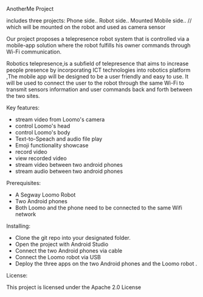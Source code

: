 AnotherMe Project

includes three projects:
Phone side..
Robot side..
Mounted Mobile side.. // which will be mounted on the robot and used as camera sensor

Our  project proposes a telepresence robot system that is controlled via a mobile-app solution where the robot fulfills his owner commands through Wi-Fi communication.

Robotics telepresence,is a subfield of telepresence that aims to increase people presence by incorporating ICT technologies into robotics platform ,The mobile app will be designed to be a user friendly and easy to use. It will be used to connect the user to the robot through the same Wi-Fi to transmit sensors information and user commands back and forth between the two sites.


Key features:

- stream video from Loomo's camera 
- control Loomo's head 
- control Loomo's body 
- Text-to-Speach and audio file play 
- Emoji functionality showcase 
- record video 
- view recorded video 
- stream video between two android phones
- stream audio between two android phones


Prerequisites:

- A Segway Loomo Robot
- Two Android phones
- Both Loomo and the phone need to be connected to the same Wifi network


Installing:

- Clone the git repo into your designated folder.
- Open the project with Android Studio
- Connect the two Android phones via cable 
- Connect the Loomo robot via USB 
- Deploy the three apps on the two Android phones and the Loomo robot .

License:

This project is licensed under the Apache 2.0 License
